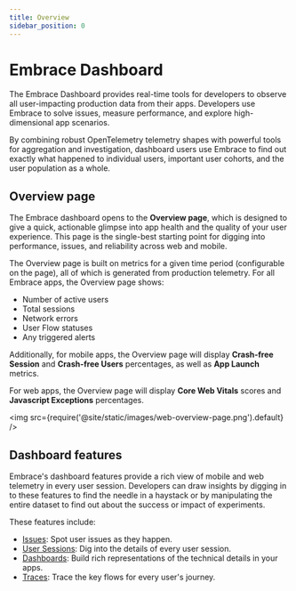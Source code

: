 ```yaml
---
title: Overview
sidebar_position: 0
---
```


# Embrace Dashboard

The Embrace Dashboard provides real-time tools for developers to observe all user-impacting production data from their apps. Developers use Embrace to solve issues, measure performance, and explore high-dimensional app scenarios.

By combining robust OpenTelemetry telemetry shapes with powerful tools for aggregation and investigation, dashboard users use Embrace to find out exactly what happened to individual users, important user cohorts, and the user population as a whole.

## Overview page

The Embrace dashboard opens to the **Overview page**, which is designed to give a quick, actionable glimpse into app health and the quality of your user experience. This page is the single-best starting point for digging into performance, issues, and reliability across web and mobile.

The Overview page is built on metrics for a given time period (configurable on the page), all of which is generated from production telemetry. For all Embrace apps, the Overview page shows:

- Number of active users
- Total sessions
- Network errors
- User Flow statuses
- Any triggered alerts

Additionally, for mobile apps, the Overview page will display **Crash-free Session** and **Crash-free Users** percentages, as well as **App Launch** metrics. 

For web apps, the Overview page will display **Core Web Vitals** scores and **Javascript Exceptions** percentages.

<img src={require('@site/static/images/web-overview-page.png').default} />

## Dashboard features

Embrace's dashboard features provide a rich view of mobile and web telemetry in every user session. Developers can draw insights by digging in to these features to find the needle in a haystack or by manipulating the entire dataset to find out about the success or impact of experiments.

<!-- TODO add to these items here -->
These features include:

- [Issues](/product/issue-monitoring-and-work-flow.md): Spot user issues as they happen.
- [User Sessions](/product/sessions/index.md): Dig into the details of every user session.
- [Dashboards](/product/boards/index.md): Build rich representations of the technical details in your apps.
- [Traces](/product/traces/index.md): Trace the key flows for every user's journey.

